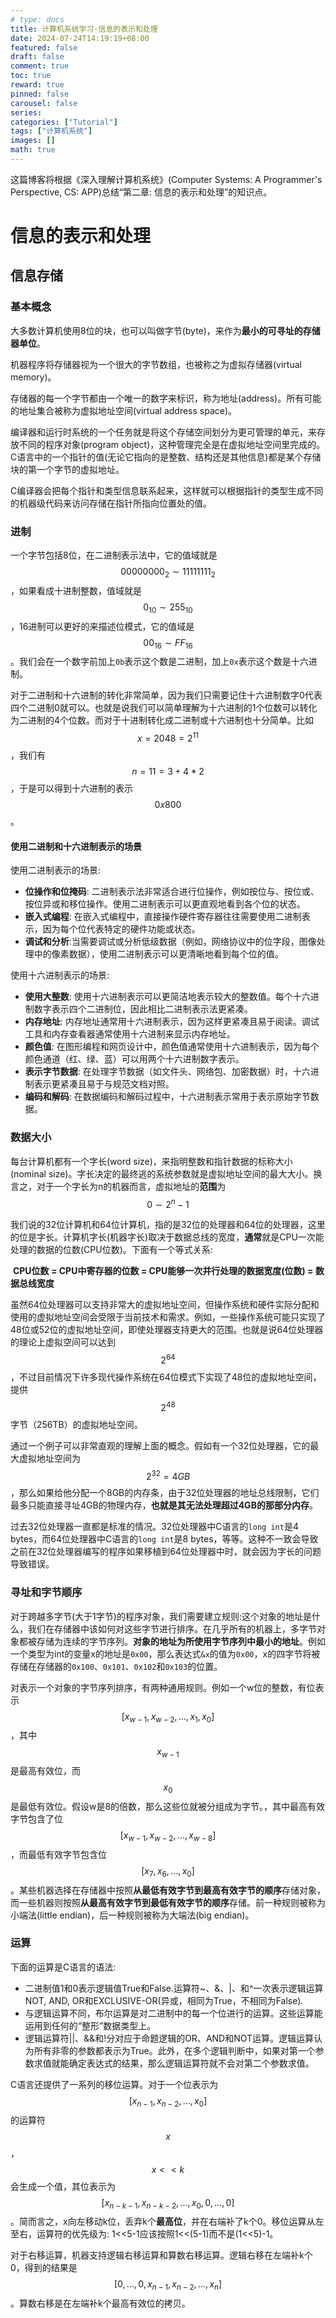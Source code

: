 ```yaml
---
# type: docs 
title: 计算机系统学习-信息的表示和处理
date: 2024-07-24T14:19:19+08:00
featured: false
draft: false
comment: true
toc: true
reward: true
pinned: false
carousel: false
series:
categories: ["Tutorial"]
tags: ["计算机系统"]
images: []
math: true
---
```


这篇博客将根据《深入理解计算机系统》(Computer Systems: A Programmer's Perspective, CS: APP)总结“第二章: 信息的表示和处理”的知识点。

<!--more-->

# 信息的表示和处理

## 信息存储



### 基本概念

大多数计算机使用8位的块，也可以叫做字节(byte)，来作为**最小的可寻址的存储器单位**。

机器程序将存储器视为一个很大的字节数组，也被称之为虚拟存储器(virtual memory)。

存储器的每一个字节都由一个唯一的数字来标识，称为地址(address)。所有可能的地址集合被称为虚拟地址空间(virtual address space)。



编译器和运行时系统的一个任务就是将这个存储空间划分为更可管理的单元，来存放不同的程序对象(program object)，这种管理完全是在虚拟地址空间里完成的。C语言中的一个指针的值(无论它指向的是整数、结构还是其他信息)都是某个存储块的第一个字节的虚拟地址。

C编译器会把每个指针和类型信息联系起来，这样就可以根据指针的类型生成不同的机器级代码来访问存储在指针所指向位置处的值。



### 进制

一个字节包括8位，在二进制表示法中，它的值域就是$$00000000_2 \sim 11111111_2$$，如果看成十进制整数，值域就是$$0_{10} \sim 255_{10}$$，16进制可以更好的来描述位模式，它的值域是$$00_{16} \sim FF_{16}$$。我们会在一个数字前加上`0b`表示这个数是二进制，加上`0x`表示这个数是十六进制。

对于二进制和十六进制的转化非常简单，因为我们只需要记住十六进制数字0代表四个二进制0就可以。也就是说我们可以简单理解为十六进制的1个位数可以转化为二进制的4个位数。而对于十进制转化成二进制或十六进制也十分简单。比如$$x = 2048 = 2^{11}$$，我们有$$n = 11 = 3 + 4 * 2$$，于是可以得到十六进制的表示$$0x800$$。

#### 使用二进制和十六进制表示的场景

使用二进制表示的场景:

- **位操作和位掩码**: 二进制表示法非常适合进行位操作，例如按位与、按位或、按位异或和移位操作。使用二进制表示可以更直观地看到各个位的状态。
- **嵌入式编程**: 在嵌入式编程中，直接操作硬件寄存器往往需要使用二进制表示，因为每个位代表特定的硬件功能或状态。
- **调试和分析**:当需要调试或分析低级数据（例如，网络协议中的位字段，图像处理中的像素数据），使用二进制表示可以更清晰地看到每个位的值。

使用十六进制表示的场景:

- **使用大整数**: 使用十六进制表示可以更简洁地表示较大的整数值。每个十六进制数字表示四个二进制位，因此相比二进制表示法更紧凑。
- **内存地址**: 内存地址通常用十六进制表示，因为这样更紧凑且易于阅读。调试工具和内存查看器通常使用十六进制来显示内存地址。
- **颜色值**: 在图形编程和网页设计中，颜色值通常使用十六进制表示，因为每个颜色通道（红、绿、蓝）可以用两个十六进制数字表示。
- **表示字节数据**: 在处理字节数据（如文件头、网络包、加密数据）时，十六进制表示更紧凑且易于与规范文档对照。
- **编码和解码**: 在数据编码和解码过程中，十六进制表示常用于表示原始字节数据。



### 数据大小

每台计算机都有一个字长(word size)，来指明整数和指针数据的标称大小(nominal size)。字长决定的最终逃的系统参数就是虚拟地址空间的最大大小。换言之，对于一个字长为n的机器而言，虚拟地址的**范围**为$$0 \sim 2^n - 1$$



我们说的32位计算机和64位计算机，指的是32位的处理器和64位的处理器，这里的位是字长。计算机字长(机器字长)取决于数据总线的宽度，**通常**就是CPU一次能处理的数据的位数(CPU位数)。下面有一个等式关系:

​	**CPU位数 = CPU中寄存器的位数 = CPU能够一次并行处理的数据宽度(位数) = 数据总线宽度**

虽然64位处理器可以支持非常大的虚拟地址空间，但操作系统和硬件实际分配和使用的虚拟地址空间会受限于当前技术和需求。例如，一些操作系统可能只实现了48位或52位的虚拟地址空间，即使处理器支持更大的范围。也就是说64位处理器的理论上虚拟空间可以达到$$2^{64}$$，不过目前情况下许多现代操作系统在64位模式下实现了48位的虚拟地址空间，提供$$2^{48}$$字节（256TB）的虚拟地址空间。

通过一个例子可以非常直观的理解上面的概念。假如有一个32位处理器，它的最大虚拟地址空间为$$2^{32} = 4GB$$，那么如果给他分配一个8GB的内存条，由于32位处理器的地址总线限制，它们最多只能直接寻址4GB的物理内存，**也就是其无法处理超过4GB的那部分内存**。



过去32位处理器一直都是标准的情况。32位处理器中C语言的`long int`是4 bytes，而64位处理器中C语言的`long int`是8 bytes，等等。这种不一致会导致之前在32位处理器编写的程序如果移植到64位处理器中时，就会因为字长的问题导致错误。



### 寻址和字节顺序

对于跨越多字节(大于1字节)的程序对象，我们需要建立规则:这个对象的地址是什么，我们在存储器中该如何对这些字节进行排序。在几乎所有的机器上，多字节对象都被存储为连续的字节序列。**对象的地址为所使用字节序列中最小的地址**。例如一个类型为int的变量x的地址是`0x00`，那么表达式`&x`的值为`0x00`，x的四字节将被存储在存储器的`0x100`、`0x101`、`0x102`和`0x103`的位置。

对表示一个对象的字节序列排序，有两种通用规则。例如一个w位的整数，有位表示$$[x_{w-1}, x_{w-2}, ..., x_1, x_0]$$，其中$$x_{w-1}$$是最高有效位，而$$x_0$$是最低有效位。假设w是8的倍数，那么这些位就被分组成为字节。，其中最高有效字节包含了位$$[x_{w-1}, x_{w-2}, ..., x_{w-8}]$$，而最低有效字节包含位$$[x_7, x_6, ..., x_0]$$。某些机器选择在存储器中按照**从最低有效字节到最高有效字节的顺序**存储对象，而一些机器则按照**从最高有效字节到最低有效字节的顺序**存储。前一种规则被称为小端法(little endian)，后一种规则被称为大端法(big endian)。



### 运算

下面的运算是C语言的语法:

- 二进制值1和0表示逻辑值True和False.运算符~、&、|、和^一次表示逻辑运算NOT, AND, OR和EXCLUSIVE-OR(异或，相同为True，不相同为False).
- 与逻辑运算不同，布尔运算是对二进制中的每一个位进行的运算。这些运算能运用到任何的“整形”数据类型上。
- 逻辑运算符||、&&和!分对应于命题逻辑的OR、AND和NOT运算。逻辑运算认为所有非零的参数都表示为True。此外，在多个逻辑判断中，如果对第一个参数求值就能确定表达式的结果，那么逻辑运算符就不会对第二个参数求值。

C语言还提供了一系列的移位运算。对于一个位表示为$$[x_{n-1}, x_{n-2}, ..., x_0]$$的运算符$$x$$，$$x << k$$会生成一个值，其位表示为$$[x_{n-k-1}, x_{n-k-2}, ..., x_0, 0, ..., 0]$$。简而言之，x向左移动k位，丢弃k个**最高位**，并在右端补了k个0。移位运算从左至右，运算符的优先级为: 1<<5-1应该按照1<<(5-1)而不是(1<<5)-1。

对于右移运算，机器支持逻辑右移运算和算数右移运算。逻辑右移在左端补k个0，得到的结果是$$[0, ..., 0, x_{n-1}, x_{n-2}, ..., x_n]$$。算数右移是在左端补k个最高有效位的拷贝。
